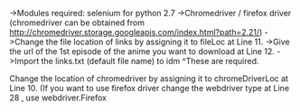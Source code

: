 ->Modules required: selenium for python 2.7
->Chromedriver / firefox driver (chromedriver can be obtained from http://chromedriver.storage.googleapis.com/index.html?path=2.21/)
->Change the file location of links by assigning it to fileLoc at Line 11. 
->Give the url of the 1st episode of the anime you want to download at Line 12.
->Import the links.txt (default file name) to idm
^These are required.

Change the location of chromedriver by assigning it to chromeDriverLoc at Line 10.
(If you want to use firefox driver change the webdriver type at Line 28 , use webdriver.Firefox

